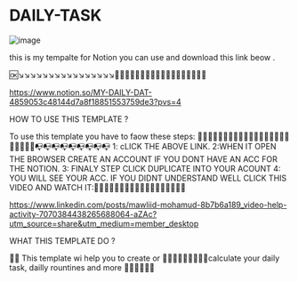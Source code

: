# DAILY-TASK








![image](https://github.com/mawlid1431/DAILY-TASK/assets/60866464/d7bbef9e-8e29-42e3-bfba-7fdbbf84cf43)



this is my tempalte for Notion you can use and download this link beow  .

🆗↘↘↘↘↘↘↘↘↘↘↘↘↘↘↘↘🔽🔽🔽🔽🔽🔽🔽🔽🔽🔽🔽🔽🔽🔽🔽🔽🔽🔽

https://www.notion.so/MY-DAILY-DAT-4859053c48144d7a8f18851553759de3?pvs=4     





HOW TO USE THIS TEMPLATE ?

To use this template  you have to faow these steps:
📍📌📌📌📌📌📌📌📌📌📌📌📌📌📌📍📍📍📍📍📍📍📍📭📭📭📭📭📭📭📭📭
1: cLICK THE ABOVE LINK.
2:WHEN IT OPEN THE BROWSER CREATE AN ACCOUNT IF YOU DONT HAVE AN ACC FOR THE NOTION.
3: FINALY STEP CLICK DUPLICATE INTO YOUR ACOUNT 
4: YOU WILL SEE YOUR ACC.
IF YOU DIDNT UNDERSTAND WELL CLICK THIS VIDEO AND WATCH IT:📌📌📌📌📌🔽🔽🔽🔽🔽🔽🔽🔽🔽🆗🆗🆗🆗



https://www.linkedin.com/posts/mawliid-mohamud-8b7b6a189_video-help-activity-7070384438265688064-aZAc?utm_source=share&utm_medium=member_desktop



WHAT THIS TEMPLATE DO ?

 🧡🧡 This template wi help you to create or 🧡🧡🧡🧡🧡🧡🧡🧡🧡calculate your daily task, dailly rountines and more 🧡🧡🧡🧡🧡🧡



